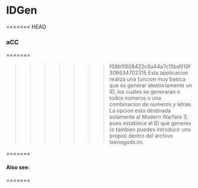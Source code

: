 #  IDGen
<<<<<<< HEAD
###  aCC
=======

>>>>>>> f08b1f808422c8a44a7c15bd010f306634702315
Esta applicacion realiza una funcion muy basica que es generar aleatoriamente un ID, los cuales se generaran o todos numeros o una combinacion de numeros y letras.
La opcion <Establecer> esta destinada solamente al Modern Warfare 3, pues establece el ID que generes (o tambien puedes introducir uno propio) dentro del archivo teknogods.ini.

=======

####  Also see: 
=======